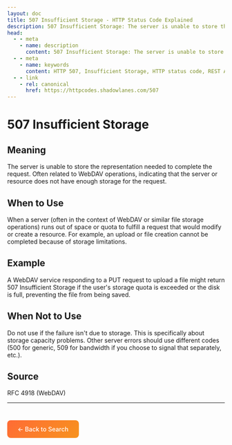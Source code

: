 ```yaml
---
layout: doc
title: 507 Insufficient Storage - HTTP Status Code Explained
description: 507 Insufficient Storage: The server is unable to store the representation needed to complete the request. Often related to WebDAV operations, indicating that the ser...
head:
  - - meta
    - name: description
      content: 507 Insufficient Storage: The server is unable to store the representation needed to complete the request. Often related to WebDAV operations, indicating that the ser...
  - - meta
    - name: keywords
      content: HTTP 507, Insufficient Storage, HTTP status code, REST API, web development
  - - link
    - rel: canonical
      href: https://httpcodes.shadowlanes.com/507
---
```


<script setup>
const structuredData = {
  "@context": "https://schema.org",
  "@type": "TechArticle",
  "headline": "507 Insufficient Storage - HTTP Status Code",
  "description": "The server is unable to store the representation needed to complete the request. Often related to WebDAV operations, indicating that the server or resource does not have enough storage for the request.",
  "url": "https://httpcodes.shadowlanes.com/507",
  "keywords": "HTTP 507, Insufficient Storage, HTTP status code",
  "articleBody": "The server is unable to store the representation needed to complete the request. Often related to WebDAV operations, indicating that the server or resource does not have enough storage for the request. When a server (often in the context of WebDAV or similar file storage operations) runs out of space or quota to fulfill a request that would modify or create a resource. For example, an upload or file creation cannot be completed because of storage limitations.",
  "publisher": {
    "@type": "Organization",
    "name": "HTTP Codes Explainer"
  }
}
</script>

<script type="application/ld+json" v-html="JSON.stringify(structuredData)"></script>

# 507 Insufficient Storage

## Meaning

The server is unable to store the representation needed to complete the request. Often related to WebDAV operations, indicating that the server or resource does not have enough storage for the request.

## When to Use

When a server (often in the context of WebDAV or similar file storage operations) runs out of space or quota to fulfill a request that would modify or create a resource. For example, an upload or file creation cannot be completed because of storage limitations.

## Example

A WebDAV service responding to a PUT request to upload a file might return 507 Insufficient Storage if the user's storage quota is exceeded or the disk is full, preventing the file from being saved.

## When Not to Use

Do not use if the failure isn't due to storage. This is specifically about storage capacity problems. Other server errors should use different codes (500 for generic, 509 for bandwidth if you choose to signal that separately, etc.).

## Source

RFC 4918 (WebDAV)

---

<div style="margin-top: 40px;">
  <a href="/" style="display: inline-block; padding: 12px 24px; background: linear-gradient(135deg, #ff6b35, #f7931e); color: white; text-decoration: none; border-radius: 8px; font-weight: 500;">← Back to Search</a>
</div>
